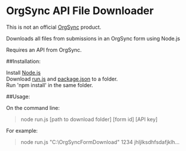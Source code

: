 OrgSync API File Downloader
===========================
This is not an official [OrgSync](http://www.orgsync.com) product.

Downloads all files from submissions in an OrgSync form using Node.js

Requires an API from OrgSync.

##Installation:

Install [Node.js](http://www.nodejs.org)  
Download [run.js](run.js) and [package.json](run.js) to a folder.  
Run 'npm install' in the same folder.  

##Usage:

On the command line:
>node run.js [path to download folder] [form id] [API key]

For example:  
>node run.js "C:\OrgSyncFormDownload" 1234 jhljlksdhfsdafjklh...  
